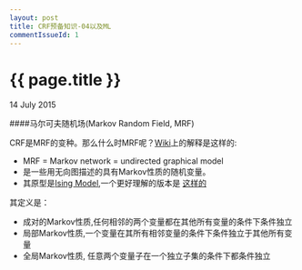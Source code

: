 ```yaml
---
layout: post
title: CRF预备知识-04以及ML 
commentIssueId: 1
---
```


{{ page.title }}
================

<p class="meta">14 July 2015 </p>

####马尔可夫随机场(Markov Random Field, MRF)

CRF是MRF的变种。那么什么时MRF呢？[Wiki](https://en.wikipedia.org/wiki/Markov_random_field)上的解释是这样的:
  - MRF = Markov network = undirected graphical model
  - 是一些用无向图描述的具有Markov性质的随机变量。
  - 其原型是[Ising Model](https://en.wikipedia.org/wiki/Ising_model),一个更好理解的版本是
  [这样的](http://wiki.swarma.net/index.php/ISING%E6%A8%A1%E5%9E%8B)

其定义是：

  - 成对的Markov性质,任何相邻的两个变量都在其他所有变量的条件下条件独立
  - 局部Markov性质,一个变量在其所有相邻变量的条件下条件独立于其他所有变量
  - 全局Markov性质, 任意两个变量子在一个独立子集的条件下都条件独立

